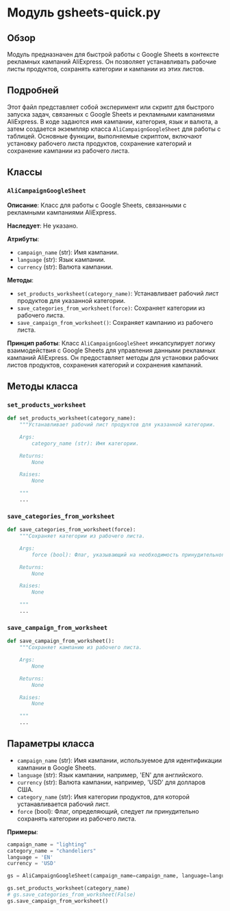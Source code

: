 # Модуль gsheets-quick.py

## Обзор

Модуль предназначен для быстрой работы с Google Sheets в контексте рекламных кампаний AliExpress. Он позволяет устанавливать рабочие листы продуктов, сохранять категории и кампании из этих листов.

## Подробней

Этот файл представляет собой эксперимент или скрипт для быстрого запуска задач, связанных с Google Sheets и рекламными кампаниями AliExpress. В коде задаются имя кампании, категория, язык и валюта, а затем создается экземпляр класса `AliCampaignGoogleSheet` для работы с таблицей. Основные функции, выполняемые скриптом, включают установку рабочего листа продуктов, сохранение категорий и сохранение кампании из рабочего листа.

## Классы

### `AliCampaignGoogleSheet`

**Описание**: Класс для работы с Google Sheets, связанными с рекламными кампаниями AliExpress.

**Наследует**:
Не указано.

**Атрибуты**:
- `campaign_name` (str): Имя кампании.
- `language` (str): Язык кампании.
- `currency` (str): Валюта кампании.

**Методы**:
- `set_products_worksheet(category_name)`: Устанавливает рабочий лист продуктов для указанной категории.
- `save_categories_from_worksheet(force)`: Сохраняет категории из рабочего листа.
- `save_campaign_from_worksheet()`: Сохраняет кампанию из рабочего листа.

**Принцип работы**:
Класс `AliCampaignGoogleSheet` инкапсулирует логику взаимодействия с Google Sheets для управления данными рекламных кампаний AliExpress. Он предоставляет методы для установки рабочих листов продуктов, сохранения категорий и сохранения кампаний.

## Методы класса

### `set_products_worksheet`

```python
def set_products_worksheet(category_name):
    """Устанавливает рабочий лист продуктов для указанной категории.

    Args:
        category_name (str): Имя категории.

    Returns:
        None

    Raises:
        None

    """
    ...
```

### `save_categories_from_worksheet`

```python
def save_categories_from_worksheet(force):
    """Сохраняет категории из рабочего листа.

    Args:
        force (bool): Флаг, указывающий на необходимость принудительного сохранения.

    Returns:
        None

    Raises:
        None

    """
    ...
```

### `save_campaign_from_worksheet`

```python
def save_campaign_from_worksheet():
    """Сохраняет кампанию из рабочего листа.

    Args:
        None

    Returns:
        None

    Raises:
        None

    """
    ...
```

## Параметры класса

- `campaign_name` (str): Имя кампании, используемое для идентификации кампании в Google Sheets.
- `language` (str): Язык кампании, например, 'EN' для английского.
- `currency` (str): Валюта кампании, например, 'USD' для долларов США.
- `category_name` (str): Имя категории продуктов, для которой устанавливается рабочий лист.
- `force` (bool): Флаг, определяющий, следует ли принудительно сохранять категории из рабочего листа.

**Примеры**:

```python
campaign_name = "lighting"
category_name = "chandeliers"
language = 'EN'
currency = 'USD'

gs = AliCampaignGoogleSheet(campaign_name=campaign_name, language=language, currency=currency)

gs.set_products_worksheet(category_name)
# gs.save_categories_from_worksheet(False)
gs.save_campaign_from_worksheet()
